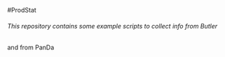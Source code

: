 #ProdStat
###### This repository contains some example scripts to collect info from Butler
and from PanDa
